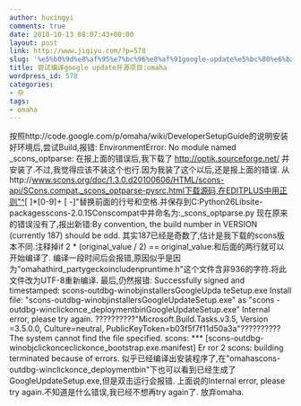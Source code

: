 ```yaml
---
author: huxingyi
comments: true
date: 2010-10-13 08:07:43+00:00
layout: post
link: http://www.jiqiyu.com/?p=578
slug: '%e5%b0%9d%e8%af%95%e7%bc%96%e8%af%91google-update%e5%bc%80%e6%ba%90%e9%a1%b9%e7%9b%aeomaha'
title: 尝试编译google update开源项目:omaha
wordpress_id: 578
categories:
- 杂
tags:
- omaha
---
```


按照http://code.google.com/p/omaha/wiki/DeveloperSetupGuide的说明安装好环境后,尝试Build,报错:
EnvironmentError: No module named _scons_optparse:
在报上面的错误后,我下载了 http://optik.sourceforge.net/ 并安装了.不过,我觉得应该不装这个也行.因为我装了这个以后,还是报上面的错误.
从http://www.scons.org/doc/1.3.0.d20100606/HTML/scons-api/SCons.compat._scons_optparse-pysrc.html下载源码,在EDITPLUS中用正则"^[ ]*[0-9]+ [ -]"替换前面的行号和空格.并保存到C:Python26Libsite-packagesscons-2.0.1SConscompat中并命名为:_scons_optparse.py
现在原来的错误没有了,报出新错:By convention, the build number in VERSION (currently 187) should be odd.
其实187已经是奇数了,估计是我下载的scons版本不同.注释掉if 2 * (original_value / 2) == original_value:和后面的两行就可以开始编译了.
编译一段时间后会报错,原因似乎是因为"omahathird_partygeckoincludenpruntime.h"这个文件含非936的字符.将此文件改为UTF-8重新编译.
最后,仍然报错:
Successfully signed and timestamped: scons-outdbg-winobjinstallersGoogleUpda
teSetup.exe
Install file: "scons-outdbg-winobjinstallersGoogleUpdateSetup.exe" as "scons
-outdbg-winclickonce_deploymentbinGoogleUpdateSetup.exe"
Internal error, please try again. ??????????"Microsoft.Build.Tasks.v3.5, Version
=3.5.0.0, Culture=neutral, PublicKeyToken=b03f5f7f11d50a3a"??????????The system
cannot find the file specified.
scons: *** [scons-outdbg-winobjclickonceclickonce_bootstrap.exe.manifest] Er
ror 2
scons: building terminated because of errors.
似乎已经编译出安装程序了,在"omahascons-outdbg-winclickonce_deploymentbin"下也可以看到已经生成了GoogleUpdateSetup.exe,但是双击运行会报错.
上面说的Internal error, please try again.不知道是什么错误,我已经不想再try again了.
放弃omaha.
